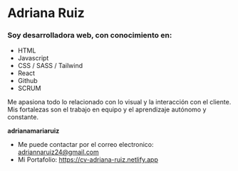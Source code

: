 # Adriana Ruiz

### Soy desarrolladora web, con conocimiento en:
- HTML 
- Javascript
- CSS / SASS / Tailwind
- React
- Github 
- SCRUM
 
Me apasiona todo lo relacionado con lo visual y la interacción con el cliente. 
Mis fortalezas son el trabajo en equipo y el aprendizaje autónomo y constante.

**adrianamariaruiz** 

- Me puede contactar por el correo electronico: adriannaruiz24@gmail.com
- Mi Portafolio: https://cv-adriana-ruiz.netlify.app

